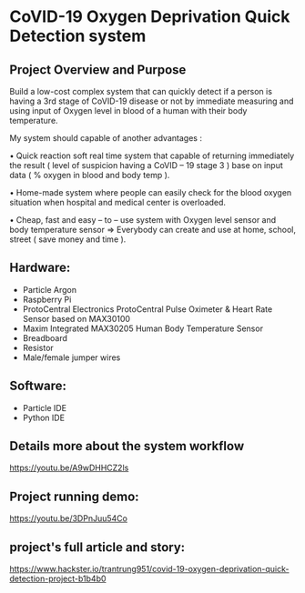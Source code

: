# CoVID-19 Oxygen Deprivation Quick Detection system

## Project Overview and Purpose
Build a low-cost complex system that can quickly detect if a person is having a 3rd stage of CoVID-19 disease or not by immediate measuring and using input of Oxygen level in blood of a human with their body temperature.

My system should capable of another advantages :

  • Quick reaction soft real time system that capable of returning immediately the result ( level of suspicion having a CoVID – 19 stage 3 ) base on input data ( % oxygen in blood and body temp ).

  • Home-made system where people can easily check for the blood oxygen situation when hospital and medical center is overloaded.

  • Cheap, fast and easy – to – use system with Oxygen level sensor and body temperature sensor => Everybody can create and use at home, school, street ( save money and time ).
  
## Hardware:
- Particle Argon
- Raspberry Pi
- ProtoCentral Electronics ProtoCentral Pulse Oximeter & Heart Rate Sensor based on MAX30100
- Maxim Integrated MAX30205 Human Body Temperature Sensor
- Breadboard
- Resistor
- Male/female jumper wires

## Software:
- Particle IDE
- Python IDE

## Details more about the system workflow
https://youtu.be/A9wDHHCZ2ls

## Project running demo:
https://youtu.be/3DPnJuu54Co

## project's full article and story:
https://www.hackster.io/trantrung951/covid-19-oxygen-deprivation-quick-detection-project-b1b4b0
